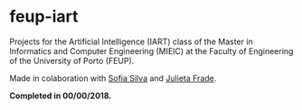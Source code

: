 # feup-iart
Projects for the Artificial Intelligence (IART) class of the Master in Informatics and Computer Engineering (MIEIC) at the Faculty of Engineering of the University of Porto (FEUP).

Made in colaboration with [Sofia Silva](https://github.com/literallysofia) and [Julieta Frade](https://github.com/julietafrade97).

**Completed in 00/00/2018.**
